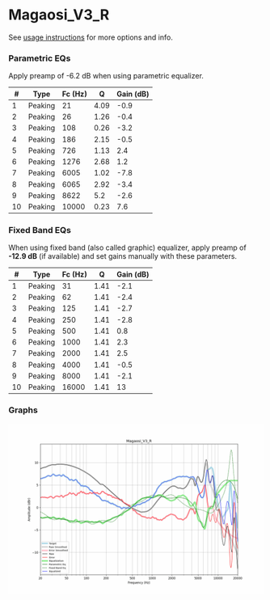 # Magaosi_V3_R
See [usage instructions](https://github.com/jaakkopasanen/AutoEq#usage) for more options and info.

### Parametric EQs
Apply preamp of -6.2 dB when using parametric equalizer.

|   # | Type    |   Fc (Hz) |    Q |   Gain (dB) |
|-----|---------|-----------|------|-------------|
|   1 | Peaking |        21 | 4.09 |        -0.9 |
|   2 | Peaking |        26 | 1.26 |        -0.4 |
|   3 | Peaking |       108 | 0.26 |        -3.2 |
|   4 | Peaking |       186 | 2.15 |        -0.5 |
|   5 | Peaking |       726 | 1.13 |         2.4 |
|   6 | Peaking |      1276 | 2.68 |         1.2 |
|   7 | Peaking |      6005 | 1.02 |        -7.8 |
|   8 | Peaking |      6065 | 2.92 |        -3.4 |
|   9 | Peaking |      8622 | 5.2  |        -2.6 |
|  10 | Peaking |     10000 | 0.23 |         7.6 |

### Fixed Band EQs
When using fixed band (also called graphic) equalizer, apply preamp of **-12.9 dB** (if available) and set gains manually with these parameters.

|   # | Type    |   Fc (Hz) |    Q |   Gain (dB) |
|-----|---------|-----------|------|-------------|
|   1 | Peaking |        31 | 1.41 |        -2.1 |
|   2 | Peaking |        62 | 1.41 |        -2.4 |
|   3 | Peaking |       125 | 1.41 |        -2.7 |
|   4 | Peaking |       250 | 1.41 |        -2.8 |
|   5 | Peaking |       500 | 1.41 |         0.8 |
|   6 | Peaking |      1000 | 1.41 |         2.3 |
|   7 | Peaking |      2000 | 1.41 |         2.5 |
|   8 | Peaking |      4000 | 1.41 |        -0.5 |
|   9 | Peaking |      8000 | 1.41 |        -2.1 |
|  10 | Peaking |     16000 | 1.41 |        13   |

### Graphs
![](./Magaosi_V3_R.png)
